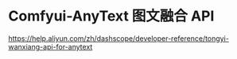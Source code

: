 # Comfyui-AnyText 图文融合 API

https://help.aliyun.com/zh/dashscope/developer-reference/tongyi-wanxiang-api-for-anytext





